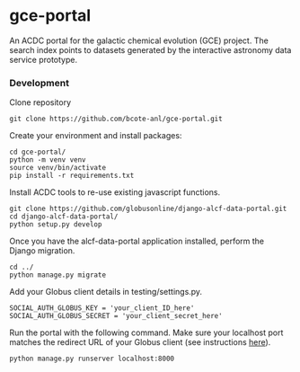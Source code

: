 # gce-portal
An ACDC portal for the galactic chemical evolution (GCE) project. The search index points to datasets generated by the interactive astronomy data service prototype.

### Development

Clone repository

```
git clone https://github.com/bcote-anl/gce-portal.git
```

Create your environment and install packages:

```
cd gce-portal/
python -m venv venv
source venv/bin/activate
pip install -r requirements.txt
```

Install ACDC tools to re-use existing javascript functions.

```
git clone https://github.com/globusonline/django-alcf-data-portal.git
cd django-alcf-data-portal/
python setup.py develop
```

Once you have the alcf-data-portal application installed, perform the Django migration.

```
cd ../
python manage.py migrate
```

Add your Globus client details in testing/settings.py.

```
SOCIAL_AUTH_GLOBUS_KEY = 'your_client_ID_here'
SOCIAL_AUTH_GLOBUS_SECRET = 'your_client_secret_here'
```

Run the portal with the following command. Make sure your localhost port matches the redirect URL of your Globus client (see instructions [here](https://django-globus-portal-framework.readthedocs.io/en/latest/tutorial/installation-and-setup.html#globus-auth)).



```
python manage.py runserver localhost:8000
```
